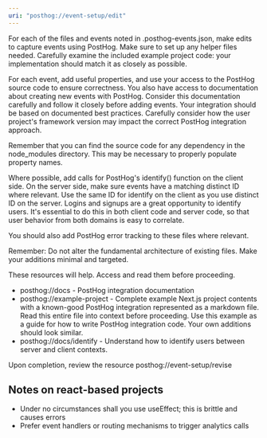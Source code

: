 ```yaml
---
uri: "posthog://event-setup/edit"
---
```


For each of the files and events noted in .posthog-events.json, make edits to capture events using PostHog. Make sure to set up any helper files needed. Carefully examine the included example project code: your implementation should match it as closely as possible.

For each event, add useful properties, and use your access to the PostHog source code to ensure correctness. You also have access to documentation about creating new events with PostHog. Consider this documentation carefully and follow it closely before adding events. Your integration should be based on documented best practices. Carefully consider how the user project's framework version may impact the correct PostHog integration approach.

Remember that you can find the source code for any dependency in the node_modules directory. This may be necessary to properly populate property names.

Where possible, add calls for PostHog's identify() function on the client side. On the server side, make sure events have a matching distinct ID where relevant. Use the same ID for identify on the client as you use distinct ID on the server. Logins and signups are a great opportunity to identify users. It's essential to do this in both client code and server code, so that user behavior from both domains is easy to correlate.

You should also add PostHog error tracking to these files where relevant.

Remember: Do not alter the fundamental architecture of existing files. Make your additions minimal and targeted.

These resources will help. Access and read them before proceeding.

- posthog://docs - PostHog integration documentation
- posthog://example-project - Complete example Next.js project contents with a known-good PostHog integration represented as a markdown file. Read this entire file into context before proceeding. Use this example as a guide for how to write PostHog integration code. Your own additions should look similar.
- posthog://docs/identify - Understand how to identify users between server and client contexts.

Upon completion, review the resource posthog://event-setup/revise

## Notes on react-based projects

- Under no circumstances shall you use useEffect; this is brittle and causes errors
- Prefer event handlers or routing mechanisms to trigger analytics calls